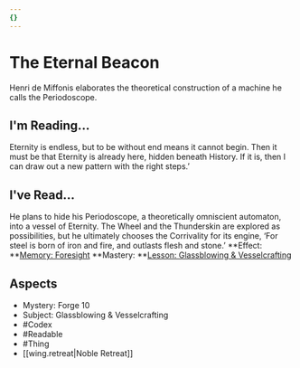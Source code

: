 ```yaml
---
{}
---
```

# The Eternal Beacon
Henri de Miffonis elaborates the theoretical construction of a machine he calls the Periodoscope.
## I'm Reading...
Eternity is endless, but to be without end means it cannot begin. Then it must be that Eternity is already here, hidden beneath History. If it is, then I can draw out a new pattern with the right steps.’
## I've Read...
He plans to hide his Periodoscope, a theoretically omniscient automaton, into a vessel of Eternity. The Wheel and the Thunderskin are explored as possibilities, but he ultimately chooses the Corrivality for its engine, ‘For steel is born of iron and fire, and outlasts flesh and stone.’
**Effect: **[Memory: Foresight](https://uadaf.theevilroot.xyz/rowenarium/element/mem.foresight)
**Mastery: **[Lesson: Glassblowing & Vesselcrafting](https://uadaf.theevilroot.xyz/rowenarium/element/x.glassblowing.vesselcrafting)
## Aspects
- Mystery: Forge 10
- Subject: Glassblowing & Vesselcrafting
- #Codex
- #Readable
- #Thing
- [[wing.retreat|Noble Retreat]]